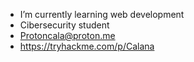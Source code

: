 - I’m currently learning web development
- Cibersecurity student
- Protoncala@proton.me
- https://tryhackme.com/p/Calana
<!---
Calana2/Calana2 is a ✨ special ✨ repository because its `README.md` (this file) appears on your GitHub profile.
You can click the Preview link to take a look at your changes.
--->
